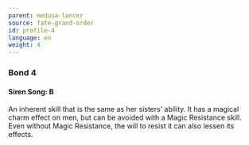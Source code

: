 ```yaml
---
parent: medusa-lancer
source: fate-grand-order
id: profile-4
language: en
weight: 4
---
```


### Bond 4

#### Siren Song: B

An inherent skill that is the same as her sisters’ ability.
It has a magical charm effect on men, but can be avoided with a Magic Resistance skill.
Even without Magic Resistance, the will to resist it can also lessen its effects.
